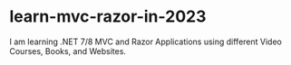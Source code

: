 # learn-mvc-razor-in-2023
I am learning .NET 7/8 MVC and Razor Applications using different Video Courses, Books, and Websites.
